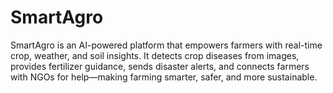 # SmartAgro
SmartAgro is an AI-powered platform that empowers farmers with real-time crop, weather, and soil insights. It detects crop diseases from images, provides fertilizer guidance, sends disaster alerts, and connects farmers with NGOs for help—making farming smarter, safer, and more sustainable.
